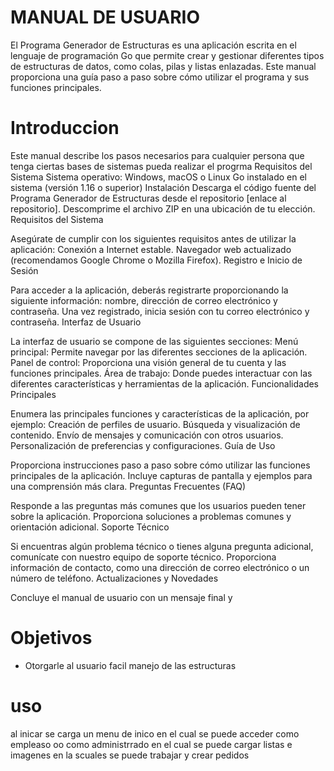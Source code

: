 # MANUAL DE USUARIO
El Programa Generador de Estructuras es una aplicación escrita en el lenguaje de programación Go que permite crear y gestionar diferentes tipos de estructuras de datos, como colas, pilas y listas enlazadas. Este manual proporciona una guía paso a paso sobre cómo utilizar el programa y sus funciones principales.
# Introduccion

Este manual describe los pasos necesarios para cualquier persona que tenga ciertas bases de sistemas pueda realizar el progrma
Requisitos del Sistema
Sistema operativo: Windows, macOS o Linux
Go instalado en el sistema (versión 1.16 o superior)
Instalación
Descarga el código fuente del Programa Generador de Estructuras desde el repositorio [enlace al repositorio].
Descomprime el archivo ZIP en una ubicación de tu elección.
Requisitos del Sistema

Asegúrate de cumplir con los siguientes requisitos antes de utilizar la aplicación:
Conexión a Internet estable.
Navegador web actualizado (recomendamos Google Chrome o Mozilla Firefox).
Registro e Inicio de Sesión

Para acceder a la aplicación, deberás registrarte proporcionando la siguiente información: nombre, dirección de correo electrónico y contraseña.
Una vez registrado, inicia sesión con tu correo electrónico y contraseña.
Interfaz de Usuario

La interfaz de usuario se compone de las siguientes secciones:
Menú principal: Permite navegar por las diferentes secciones de la aplicación.
Panel de control: Proporciona una visión general de tu cuenta y las funciones principales.
Área de trabajo: Donde puedes interactuar con las diferentes características y herramientas de la aplicación.
Funcionalidades Principales

Enumera las principales funciones y características de la aplicación, por ejemplo:
Creación de perfiles de usuario.
Búsqueda y visualización de contenido.
Envío de mensajes y comunicación con otros usuarios.
Personalización de preferencias y configuraciones.
Guía de Uso

Proporciona instrucciones paso a paso sobre cómo utilizar las funciones principales de la aplicación.
Incluye capturas de pantalla y ejemplos para una comprensión más clara.
Preguntas Frecuentes (FAQ)

Responde a las preguntas más comunes que los usuarios pueden tener sobre la aplicación.
Proporciona soluciones a problemas comunes y orientación adicional.
Soporte Técnico

Si encuentras algún problema técnico o tienes alguna pregunta adicional, comunícate con nuestro equipo de soporte técnico.
Proporciona información de contacto, como una dirección de correo electrónico o un número de teléfono.
Actualizaciones y Novedades



Concluye el manual de usuario con un mensaje final y





# Objetivos

* Otorgarle al usuario facil manejo de las estructuras

#  uso 

al inicar se carga un menu de inico en el cual se puede acceder como empleaso oo como administrrado
en el cual se puede cargar listas 
e imagenes en la scuales 
se puede trabajar y crear pedidos
